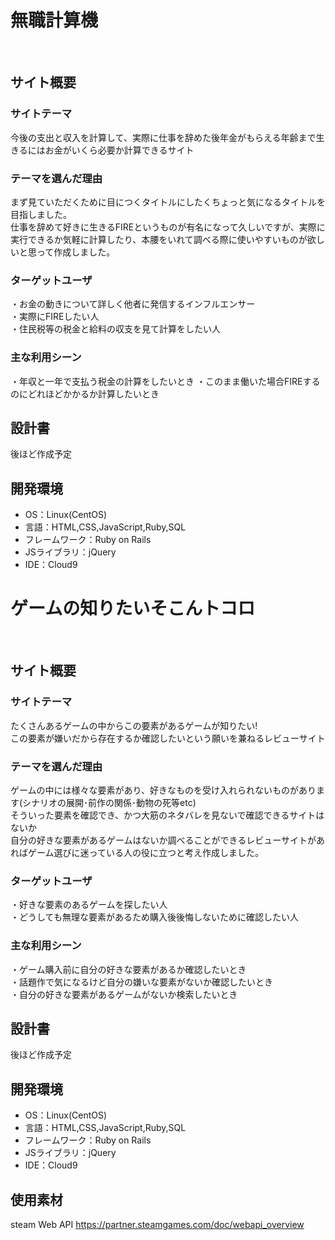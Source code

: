 # 無職計算機
​
## サイト概要
### サイトテーマ
今後の支出と収入を計算して、実際に仕事を辞めた後年金がもらえる年齢まで生きるにはお金がいくら必要か計算できるサイト
​
### テーマを選んだ理由
まず見ていただくために目につくタイトルにしたくちょっと気になるタイトルを目指しました。<br>
仕事を辞めて好きに生きるFIREというものが有名になって久しいですが、実際に実行できるか気軽に計算したり、本腰をいれて調べる際に使いやすいものが欲しいと思って作成しました。
​
### ターゲットユーザ
・お金の動きについて詳しく他者に発信するインフルエンサー<br>
・実際にFIREしたい人<br>
・住民税等の税金と給料の収支を見て計算をしたい人
​
### 主な利用シーン
・年収と一年で支払う税金の計算をしたいとき
・このまま働いた場合FIREするのにどれほどかかるか計算したいとき
​
## 設計書
<!--テーマを設定・提出する時点では不要です-->
後ほど作成予定
​
## 開発環境
- OS：Linux(CentOS)
- 言語：HTML,CSS,JavaScript,Ruby,SQL
- フレームワーク：Ruby on Rails
- JSライブラリ：jQuery
- IDE：Cloud9
​


# ゲームの知りたいそこんトコロ
​
## サイト概要
### サイトテーマ
たくさんあるゲームの中からこの要素があるゲームが知りたい!<br>
この要素が嫌いだから存在するか確認したいという願いを兼ねるレビューサイト
​
### テーマを選んだ理由
ゲームの中には様々な要素があり、好きなものを受け入れられないものがあります(シナリオの展開･前作の関係･動物の死等etc)<br>
そういった要素を確認でき、かつ大筋のネタバレを見ないで確認できるサイトはないか<br>
自分の好きな要素があるゲームはないか調べることができるレビューサイトがあればゲーム選びに迷っている人の役に立つと考え作成しました。
​
### ターゲットユーザ
・好きな要素のあるゲームを探したい人<br>
・どうしても無理な要素があるため購入後後悔しないために確認したい人
​
### 主な利用シーン
・ゲーム購入前に自分の好きな要素があるか確認したいとき<br>
・話題作で気になるけど自分の嫌いな要素がないか確認したいとき<br>
・自分の好きな要素があるゲームがないか検索したいとき
​
## 設計書
<!--テーマを設定・提出する時点では不要です-->
​後ほど作成予定

## 開発環境
- OS：Linux(CentOS)
- 言語：HTML,CSS,JavaScript,Ruby,SQL
- フレームワーク：Ruby on Rails
- JSライブラリ：jQuery
- IDE：Cloud9
​
## 使用素材
steam Web API 
https://partner.steamgames.com/doc/webapi_overview
